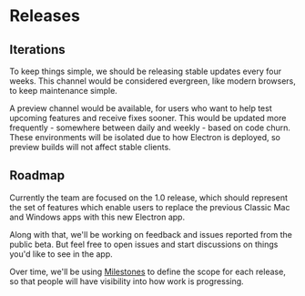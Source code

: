 # Releases

## Iterations

To keep things simple, we should be releasing stable updates every four weeks.
This channel would be considered evergreen, like modern browsers, to keep
maintenance simple.

A preview channel would be available, for users who want to help test upcoming
features and receive fixes sooner. This would be updated more frequently -
somewhere between daily and weekly - based on code churn. These environments
will be isolated due to how Electron is deployed, so preview builds will not
affect stable clients.

## Roadmap

Currently the team are focused on the 1.0 release, which should represent the
set of features which enable users to replace the previous Classic Mac and
Windows apps with this new Electron app.

Along with that, we'll be working on feedback and issues reported from the
public beta. But feel free to open issues and start discussions on things
you'd like to see in the app.

Over time, we'll be using [Milestones](https://github.com/desktop/desktop/milestones)
to define the scope for each release, so that people will have visibility into
how work is progressing.
